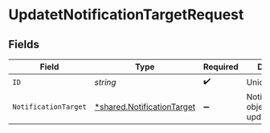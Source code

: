 # UpdatetNotificationTargetRequest


## Fields

| Field                                                                   | Type                                                                    | Required                                                                | Description                                                             |
| ----------------------------------------------------------------------- | ----------------------------------------------------------------------- | ----------------------------------------------------------------------- | ----------------------------------------------------------------------- |
| `ID`                                                                    | *string*                                                                | :heavy_check_mark:                                                      | Unique ID                                                               |
| `NotificationTarget`                                                    | [*shared.NotificationTarget](../../models/shared/notificationtarget.md) | :heavy_minus_sign:                                                      | NotificationTarget object to be updated                                 |